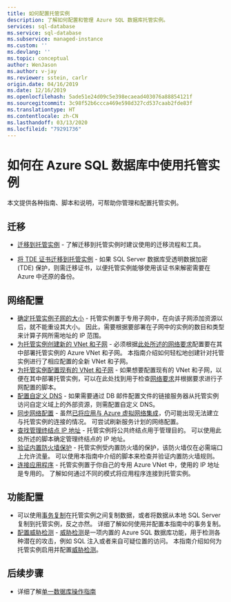 ```yaml
---
title: 如何配置托管实例
description: 了解如何配置和管理 Azure SQL 数据库托管实例。
services: sql-database
ms.service: sql-database
ms.subservice: managed-instance
ms.custom: ''
ms.devlang: ''
ms.topic: conceptual
author: WenJason
ms.author: v-jay
ms.reviewer: sstein, carlr
origin.date: 04/16/2019
ms.date: 12/16/2019
ms.openlocfilehash: 5ade51e24d09c5e398ecaead403076a88854121f
ms.sourcegitcommit: 3c98f52b6ccca469e598d327cd537caab2fde83f
ms.translationtype: HT
ms.contentlocale: zh-CN
ms.lasthandoff: 03/13/2020
ms.locfileid: "79291736"
---
```

# <a name="how-to-use-a-managed-instance-in-azure-sql-database"></a>如何在 Azure SQL 数据库中使用托管实例

本文提供各种指南、脚本和说明，可帮助你管理和配置托管实例。

## <a name="migration"></a>迁移

- [迁移到托管实例](sql-database-managed-instance-migrate.md) - 了解迁移到托管实例时建议使用的迁移流程和工具。

- [将 TDE 证书迁移到托管实例](sql-database-managed-instance-migrate-tde-certificate.md) - 如果 SQL Server 数据库受透明数据加密 (TDE) 保护，则需迁移证书，以便托管实例能够使用该证书来解密需要在 Azure 中还原的备份。

## <a name="network-configuration"></a>网络配置

- [确定托管实例子网的大小](sql-database-managed-instance-determine-size-vnet-subnet.md) - 托管实例置于专用子网中，在向该子网添加资源以后，就不能重设其大小。 因此，需要根据要部署在子网中的实例的数目和类型来计算子网所需地址的 IP 范围。
- [为托管实例创建新的 VNet 和子网](sql-database-managed-instance-create-vnet-subnet.md) - 必须根据[此处所述的网络要求](sql-database-managed-instance-connectivity-architecture.md#network-requirements)配置要在其中部署托管实例的 Azure VNet 和子网。 本指南介绍如何轻松地创建针对托管实例进行了相应配置的全新 VNet 和子网。
- [为托管实例配置现有的 VNet 和子网](sql-database-managed-instance-configure-vnet-subnet.md) - 如果想要配置现有的 VNet 和子网，以便在其中部署托管实例，可以在此处找到用于检查[网络要求](sql-database-managed-instance-connectivity-architecture.md#network-requirements)并根据要求进行子网配置的脚本。
- [配置自定义 DNS](sql-database-managed-instance-custom-dns.md) - 如果需要通过 DB 邮件配置文件的链接服务器从托管实例访问自定义域上的外部资源，则需配置自定义 DNS。
- [同步网络配置](sql-database-managed-instance-sync-network-configuration.md) - 虽然[已将应用与 Azure 虚拟网络集成](../app-service/web-sites-integrate-with-vnet.md)，仍可能出现无法建立与托管实例的连接的情况。 可尝试刷新服务计划的网络配置。
- [查找管理终结点 IP 地址](sql-database-managed-instance-find-management-endpoint-ip-address.md) - 托管实例将公共终结点用于管理目的。 可以使用此处所述的脚本确定管理终结点的 IP 地址。
- [验证内置防火墙保护](sql-database-managed-instance-management-endpoint-verify-built-in-firewall.md) - 托管实例受内置防火墙的保护，该防火墙仅在必需端口上允许流量。 可以使用本指南中介绍的脚本来检查并验证内置防火墙规则。
- [连接应用程序](sql-database-managed-instance-connect-app.md) - 托管实例置于你自己的专用 Azure VNet 中，使用的 IP 地址是专用的。 了解如何通过不同的模式将应用程序连接到托管实例。

## <a name="feature-configuration"></a>功能配置

- 可以使用[事务复制](replication-with-sql-database-managed-instance.md)在托管实例之间复制数据，或者将数据从本地 SQL Server 复制到托管实例，反之亦然。 详细了解如何使用并配置本指南中的事务复制。
- [配置威胁检测](sql-database-managed-instance-threat-detection.md) - [威胁检测](sql-database-threat-detection-overview.md)是一项内置的 Azure SQL 数据库功能，用于检测各种潜在的攻击，例如 SQL 注入或者来自可疑位置的访问。 本指南介绍如何为托管实例启用并配置[威胁检测](sql-database-threat-detection-overview.md)。

## <a name="next-steps"></a>后续步骤

- 详细了解[单一数据库操作指南](sql-database-howto-single-database.md)